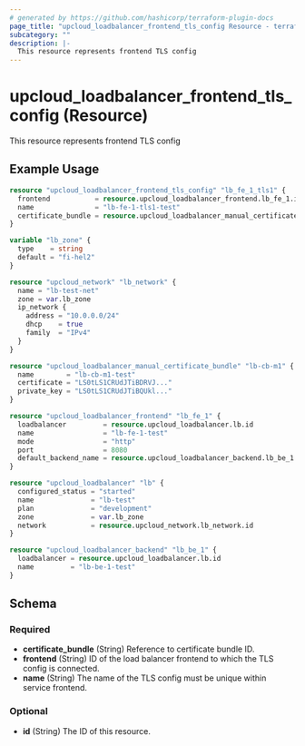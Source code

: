 ```yaml
---
# generated by https://github.com/hashicorp/terraform-plugin-docs
page_title: "upcloud_loadbalancer_frontend_tls_config Resource - terraform-provider-upcloud"
subcategory: ""
description: |-
  This resource represents frontend TLS config
---
```


# upcloud_loadbalancer_frontend_tls_config (Resource)

This resource represents frontend TLS config

## Example Usage

```terraform
resource "upcloud_loadbalancer_frontend_tls_config" "lb_fe_1_tls1" {
  frontend           = resource.upcloud_loadbalancer_frontend.lb_fe_1.id
  name               = "lb-fe-1-tls1-test"
  certificate_bundle = resource.upcloud_loadbalancer_manual_certificate_bundle.lb-cb-m1.id
}

variable "lb_zone" {
  type    = string
  default = "fi-hel2"
}

resource "upcloud_network" "lb_network" {
  name = "lb-test-net"
  zone = var.lb_zone
  ip_network {
    address = "10.0.0.0/24"
    dhcp    = true
    family  = "IPv4"
  }
}

resource "upcloud_loadbalancer_manual_certificate_bundle" "lb-cb-m1" {
  name        = "lb-cb-m1-test"
  certificate = "LS0tLS1CRUdJTiBDRVJ..."
  private_key = "LS0tLS1CRUdJTiBQUkl..."
}

resource "upcloud_loadbalancer_frontend" "lb_fe_1" {
  loadbalancer         = resource.upcloud_loadbalancer.lb.id
  name                 = "lb-fe-1-test"
  mode                 = "http"
  port                 = 8080
  default_backend_name = resource.upcloud_loadbalancer_backend.lb_be_1.name
}

resource "upcloud_loadbalancer" "lb" {
  configured_status = "started"
  name              = "lb-test"
  plan              = "development"
  zone              = var.lb_zone
  network           = resource.upcloud_network.lb_network.id
}

resource "upcloud_loadbalancer_backend" "lb_be_1" {
  loadbalancer = resource.upcloud_loadbalancer.lb.id
  name         = "lb-be-1-test"
}
```

<!-- schema generated by tfplugindocs -->
## Schema

### Required

- **certificate_bundle** (String) Reference to certificate bundle ID.
- **frontend** (String) ID of the load balancer frontend to which the TLS config is connected.
- **name** (String) The name of the TLS config must be unique within service frontend.

### Optional

- **id** (String) The ID of this resource.


